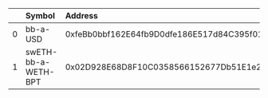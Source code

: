 |    | Symbol              | Address                                    |     Amount | Cowswap ID                                                                                                             |
|---:|:--------------------|:-------------------------------------------|-----------:|:-----------------------------------------------------------------------------------------------------------------------|
|  0 | bb-a-USD            | 0xfeBb0bbf162E64fb9D0dfe186E517d84C395f016 | 7223.44    | ['0x7e11a9563cc0ad88401d99b58e60b1e6d6ca7438969b1503edd6a08f8410f35a7c68c42de679ffb0f16216154c996c354cf1161b64962c33'] |
|  1 | swETH-bb-a-WETH-BPT | 0x02D928E68D8F10C0358566152677Db51E1e2Dc8C |    2.45849 | ['0x9264dd021e3ca0f9ab33e4d3d074c23752f8bc4fabb3344122e2861dd3306e087c68c42de679ffb0f16216154c996c354cf1161b64962c37'] |